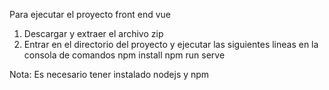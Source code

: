 Para ejecutar el proyecto front end vue 

1. Descargar y extraer el archivo zip
2. Entrar en el directorio del proyecto y ejecutar las siguientes lineas en la consola de comandos
    npm install
    npm run serve
    
Nota: Es necesario tener instalado nodejs y npm
